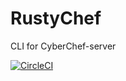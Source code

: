 # RustyChef
CLI for CyberChef-server

[![CircleCI](https://circleci.com/gh/blitztide/RustyChef.svg?style=svg)](https://circleci.com/gh/blitztide/RustyChef)
